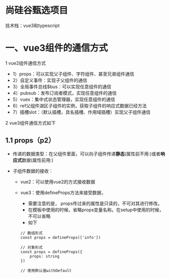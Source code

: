 # 尚硅谷甄选项目

技术栈：vue3和typescript

# 一、vue3组件的通信方式

1 vue2组件通信方式

- 1）props：可以实现父子组件、字符组件、甚至兄弟组件通信
- 2）自定义事件：实现子父组件的通信
- 3）全局事件总线$bus：可以实现任意组件的通信
- 4）pubsub：发布订阅者模式，实现任意组件的通信
- 5）vuex：集中式状态管理器，实现任意组件的通信
- 6）ref父组件湖区子组件的实例，获取子组件的响应式数据已经方法
- 7）插槽slot：（默认插槽，具名插槽、作用域插槽）实现父子组件通信



2 vue3组件通信方式如下

## 1.1 props（p2）

- 传递的数据类型：在父组件里面，可以向子组件传递**静态**(属性前不用:)或者**响应式**数据(属性前用:)

- 子组件数据的接收：

  - vue2：可以使用vue2的方式接收数据

  - vue3：使用defineProps方法来接受数据，

    - 需要注意的是， props传过来的属性是只读的，不可对其进行修改。
    - 在模板中使用的时候，省略props变量名称。在setup中使用的时候，不可以省略
    - 如下

    ```vue
    // 数组形式
    const props = defineProps(['info'])
    
    // 对象形式
    const props = defineProps({
    	props: string
    })
    
    // 使用默认值withDefault
    ```

    